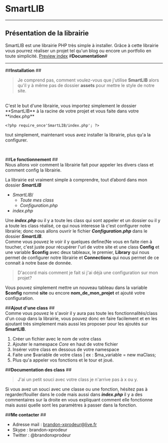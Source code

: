 # **SmartLIB** #
___
## Présentation de la librairie ##
SmartLIB est une librairie PHP très simple à installer. Grâce à cette librairie vous pourrez réaliser un projet tel qu'un blog ou encore un portfolio en toute simplicité.
[Preview index](http://i.imgur.com/HFzaMPu.png)
#**Documentation**#
___


##**Installation** ##
<br/>

>Je comprend pas, comment voulez-vous que j'utilise **SmartLIB** alors qu'il y à même pas de dossier **assets** pour mettre le style de notre site.
<br/>
C'est le but d'une librairie, vous importez simplement le dossier **SmartLIB** à la racine de votre projet et vous faite dans votre **index.php**
 
    <?php require_once'SmartLIB/index.php'; ?>


tout simplement, maintenant vous avez installer la librairie, plus qu'a la configurer.

<br/>

##**Le fonctionnement** ##
<br/>
Nous allons voir comment la librairie fait pour appeler les divers class et comment config la librairie.

La librairie est vraiment simple à comprendre, tout d’abord dans mon dossier  ***SmartLIB***

- *SmartLIB*/
   - *Toute mes class*
   - *Configuration.php*
- *index.php*

Une ***index.php*** ou il y a toute les class qui sont appeler et un dossier ou il y a toute les class réalisé, ce qui nous interesse là c'est configurer notre librairie; donc nous allons ouvrir le fichier ***Configuration.php*** dans le dossier ***SmartLIB***.
<br/>
Comme vous pouvez le voir il y quelques define(Ne vous en faite rien à toucher, c'est juste pour récupérer l'url de votre site et une class **Config** et une variable **$config** avec deux tableaux, le premier, **Library** qui nous permet de configurer notre librairie et **Connections** qui nous permet de ce connait à notre base de donnée.


> D'accord mais comment je fait si j'ai déjà une configuration sur mon projet?

Vous pouvez simplement mettre un nouveau tableau dans la variable **$config** nommé **site**  ou encore **nom_de_mon_projet** et ajouté votre configuration.


##**Ajout d'une class** ##
<br/>
Comme vous pouvez le s'avoir il y aura pas toute les fonctionnalités/class d'un coup dans la librairie, vous pouvez donc en faire facilement et en les ajoutant très simplement mais aussi les proposer pour les ajoutés sur **SmartLIB**.

1. Créer un fichier avec le nom de votre class
2. Ajouter le namespace *Core* en haut de votre fichier
3. Insérer votre class en dessous de votre namespace
4. Faite une $variable de votre class | ex : $ma_variable = new maClass;
5. Plus qu'a appeler vos fonctions et le tour et joué.

##**Documentation des class** ##
<br/>

> J'ai un petit souci avec votre class je n'arrive pas à x ou y.

Si vous avez un souci avec une classe ou une fonction, hésitez pas à regarder/fouiller dans le code mais aussi dans ***index.php*** il y a des commentaires sur la droite en vous expliquant comment elle fonctionne mais aussi quelle sont les paramètres à passer dans la fonction.

##**Me contacter** ##
<br/>
* Adresse mail : brandon-xprodeur@live.fr
* Skype : brandon-xprodeur
* Twitter : @brandonxprodeur
